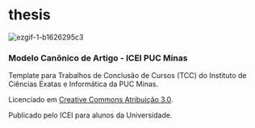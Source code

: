 # thesis

![ezgif-1-b1626295c3](https://cloud.githubusercontent.com/assets/1865456/23242677/f3bf2d94-f958-11e6-8c34-dc9538871061.gif)

### Modelo Canônico de Artigo - ICEI PUC Minas

Template para Trabalhos de Conclusão de Cursos (TCC) do Instituto de Ciências Exatas e Informática da PUC Minas.

Licenciado em [Creative Commons Atribuição 3.0](https://creativecommons.org/licenses/by/4.0/).

Publicado pelo ICEI para alunos da Universidade.
